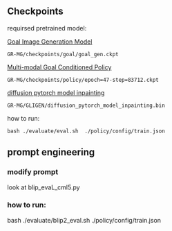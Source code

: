 ## Checkpoints
requirsed pretrained model:

[Goal Image Generation Model](https://lf-robot-opensource.bytetos.com/obj/lab-robot-public/gr_mg_release/goal_gen.ckpt)

    GR-MG/checkpoints/goal/goal_gen.ckpt 

[Multi-modal Goal Conditioned Policy](https://lf-robot-opensource.bytetos.com/obj/lab-robot-public/gr_mg_release/epoch=47-step=83712.ckpt)  

    GR-MG/checkpoints/policy/epoch=47-step=83712.ckpt
[diffusion pytorch model inpainting](https://huggingface.co/gligen/gligen-inpainting-text-image-box/resolve/main/diffusion_pytorch_model.bin)  

    GR-MG/GLIGEN/diffusion_pytorch_model_inpainting.bin


how to run:

    bash ./evaluate/eval.sh  ./policy/config/train.json

## prompt engineering
### modify prompt 
look at blip_evaL_cml5.py

### how to run:
 bash ./evaluate/blip2_eval.sh  ./policy/config/train.json
